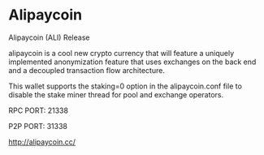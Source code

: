Alipaycoin
========


Alipaycoin (ALI) Release

alipaycoin is a cool new crypto currency that will feature a uniquely implemented anonymization feature that uses exchanges on the back end and a decoupled transaction flow architecture.

This wallet supports the staking=0 option in the alipaycoin.conf file to disable the stake miner thread for pool and exchange operators.


RPC PORT: 21338

P2P PORT: 31338

http://alipaycoin.cc/

